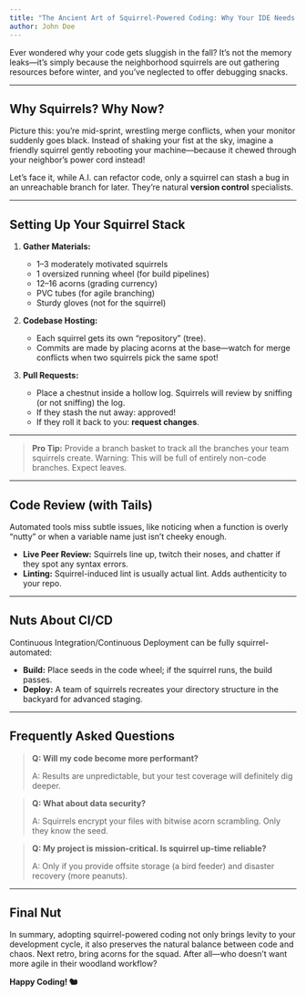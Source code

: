 ```yaml
---
title: "The Ancient Art of Squirrel-Powered Coding: Why Your IDE Needs More Acorns"
author: John Doe
---
```


<!-- Welcome, codecraft enthusiasts and casual nut hoarders! Today, we explore the obscure yet critically underappreciated field: squirrel-powered coding. Sure, you’ve heard of cloud computing, serverless architecture, and even rubber duck debugging—but have you ever debugged by bribing a woodland critter with an acorn? Let’s journey into this acorn-laden realm. -->

Ever wondered why your code gets sluggish in the fall? It’s not the memory leaks—it’s simply because the neighborhood squirrels are out gathering resources before winter, and you’ve neglected to offer debugging snacks.

<!-- toc -->

---

## Why Squirrels? Why Now?

Picture this: you’re mid-sprint, wrestling merge conflicts, when your monitor suddenly goes black. Instead of shaking your fist at the sky, imagine a friendly squirrel gently rebooting your machine—because it chewed through your neighbor’s power cord instead!

Let’s face it, while A.I. can refactor code, only a squirrel can stash a bug in an unreachable branch for later. They’re natural **version control** specialists.

---

## Setting Up Your Squirrel Stack

1. **Gather Materials:**
    - 1–3 moderately motivated squirrels
    - 1 oversized running wheel (for build pipelines)
    - 12–16 acorns (grading currency)
    - PVC tubes (for agile branching)
    - Sturdy gloves (not for the squirrel)

2. **Codebase Hosting:**
    - Each squirrel gets its own “repository” (tree).
    - Commits are made by placing acorns at the base—watch for merge conflicts when two squirrels pick the same spot!

3. **Pull Requests:**
    - Place a chestnut inside a hollow log. Squirrels will review by sniffing (or not sniffing) the log.
    - If they stash the nut away: approved!
    - If they roll it back to you: **request changes**.

---

> **Pro Tip:** Provide a branch basket to track all the branches your team squirrels create. Warning: This will be full of entirely non-code branches. Expect leaves.

---

## Code Review (with Tails)

Automated tools miss subtle issues, like noticing when a function is overly “nutty” or when a variable name just isn’t cheeky enough.

- **Live Peer Review:** Squirrels line up, twitch their noses, and chatter if they spot any syntax errors.
- **Linting:** Squirrel-induced lint is usually actual lint. Adds authenticity to your repo.

---

## Nuts About CI/CD

Continuous Integration/Continuous Deployment can be fully squirrel-automated:

- **Build:** Place seeds in the code wheel; if the squirrel runs, the build passes.
- **Deploy:** A team of squirrels recreates your directory structure in the backyard for advanced staging.

---

## Frequently Asked Questions

> **Q: Will my code become more performant?**
>
> A: Results are unpredictable, but your test coverage will definitely dig deeper.

> **Q: What about data security?**
>
> A: Squirrels encrypt your files with bitwise acorn scrambling. Only they know the seed.

> **Q: My project is mission-critical. Is squirrel up-time reliable?**
>
> A: Only if you provide offsite storage (a bird feeder) and disaster recovery (more peanuts).

---

## Final Nut

In summary, adopting squirrel-powered coding not only brings levity to your development cycle, it also preserves the natural balance between code and chaos. Next retro, bring acorns for the squad. After all—who doesn’t want more agile in their woodland workflow?

**Happy Coding! 🐿️**
